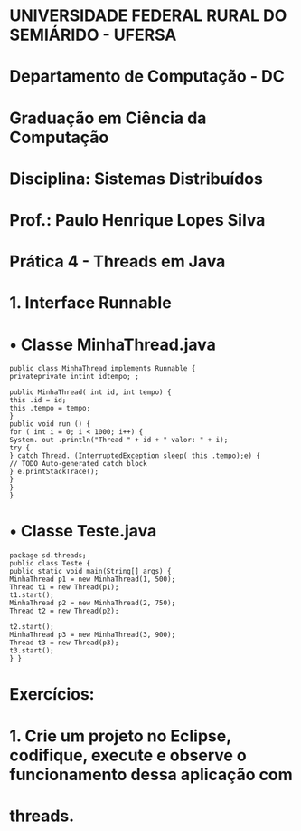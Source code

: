 # UNIVERSIDADE FEDERAL RURAL DO SEMIÁRIDO - UFERSA

# Departamento de Computação - DC

# Graduação em Ciência da Computação

# Disciplina: Sistemas Distribuídos

# Prof.: Paulo Henrique Lopes Silva

# Prática 4 - Threads em Java

# 1. Interface Runnable

# • Classe MinhaThread.java

```
public class MinhaThread implements Runnable {
privateprivate intint idtempo; ;
```
```
public MinhaThread( int id, int tempo) {
this .id = id;
this .tempo = tempo;
}
public void run () {
for ( int i = 0; i < 1000; i++) {
System. out .println("Thread " + id + " valor: " + i);
try {
} catch Thread. (InterruptedException sleep( this .tempo);e) {
// TODO Auto-generated catch block
} e.printStackTrace();
}
}
}
```
# • Classe Teste.java

```
package sd.threads;
public class Teste {
public static void main(String[] args) {
MinhaThread p1 = new MinhaThread(1, 500);
Thread t1 = new Thread(p1);
t1.start();
MinhaThread p2 = new MinhaThread(2, 750);
Thread t2 = new Thread(p2);
```

```
t2.start();
MinhaThread p3 = new MinhaThread(3, 900);
Thread t3 = new Thread(p3);
t3.start();
} }
```
# Exercícios:

# 1. Crie um projeto no Eclipse, codifique, execute e observe o funcionamento dessa aplicação com

# threads.


